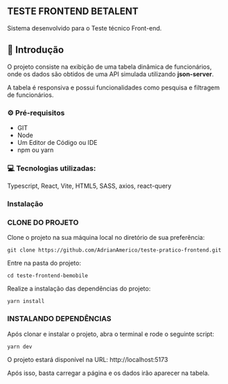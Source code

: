 ## TESTE FRONTEND BETALENT

Sistema desenvolvido para o Teste técnico Front-end.

## 📌 Introdução

O projeto consiste na exibição de uma tabela dinâmica de funcionários, onde os
dados são obtidos de uma API simulada utilizando **json-server**. <br>

A tabela é responsiva e possui funcionalidades como pesquisa e filtragem de
funcionários.

### ⚙️ Pré-requisitos

- GIT
- Node
- Um Editor de Código ou IDE
- npm ou yarn

### 💻 Tecnologias utilizadas:

Typescript, React, Vite, HTML5, SASS, axios, react-query

### Instalação

### CLONE DO PROJETO

Clone o projeto na sua máquina local no diretório de sua preferência:

```
git clone https://github.com/AdrianAmerico/teste-pratico-frontend.git
```

Entre na pasta do projeto:

```
cd teste-frontend-bemobile
```

Realize a instalação das dependências do projeto:

```
yarn install
```

### INSTALANDO DEPENDÊNCIAS

Após clonar e instalar o projeto, abra o terminal e rode o seguinte script:

```
yarn dev
```

O projeto estará disponível na URL: http://localhost:5173

Após isso, basta carregar a página e os dados irão aparecer na tabela.

